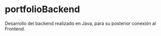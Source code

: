 # portfolioBackend
Desarrollo del backend realizado en Java, para su posterior conexión al Frontend.
